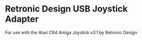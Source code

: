 # Retronic Design USB Joystick Adapter
For use with the Atari C64 Amiga Joystick v3.1 by Retronic Design
